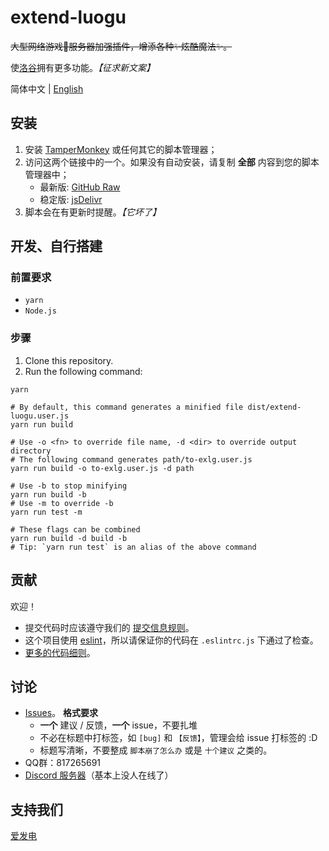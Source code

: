# extend-luogu

~~大型网络游戏👀服务器加强插件，增添各种✨炫酷魔法✨。~~

使[洛谷](https://luogu.com.cn)拥有更多功能。_【征求新文案】_

简体中文 | [English](./README.en.md)

## 安装

1. 安装 [TamperMonkey](https://www.tampermonkey.net) 或任何其它的脚本管理器；
2. 访问这两个链接中的一个。如果没有自动安装，请复制 __全部__ 内容到您的脚本管理器中；
    - 最新版: [GitHub Raw](https://github.com/extend-luogu/extend-luogu/raw/latest/dist/extend-luogu.min.user.js)
    - 稳定版: [jsDelivr](https://cdn.jsdelivr.net/gh/extend-luogu/extend-luogu/dist/extend-luogu.min.user.js)
3. 脚本会在有更新时提醒。_【它坏了】_

## 开发、自行搭建
### 前置要求
- `yarn`
- `Node.js`

### 步骤
1. Clone this repository.
2. Run the following command:

```
yarn

# By default, this command generates a minified file dist/extend-luogu.user.js
yarn run build

# Use -o <fn> to override file name, -d <dir> to override output directory
# The following command generates path/to-exlg.user.js
yarn run build -o to-exlg.user.js -d path

# Use -b to stop minifying
yarn run build -b
# Use -m to override -b
yarn run test -m

# These flags can be combined
yarn run build -d build -b
# Tip: `yarn run test` is an alias of the above command
```

## 贡献

欢迎！

- 提交代码时应该遵守我们的 [提交信息规则](https://github.com/extend-luogu/ExtendLuoguGitCommitMsgStd)。
- 这个项目使用 [eslint](https://eslint.org/)，所以请保证你的代码在 `.eslintrc.js` 下通过了检查。
- [更多的代码细则](https://github.com/orgs/extend-luogu/projects/1)。

## 讨论

- [Issues](https://github.com/extend-luogu/extend-luogu/issues)。
  **格式要求**
  - **一个** 建议 / 反馈，**一个** issue，不要扎堆
  - 不必在标题中打标签，如 `[bug]` 和 `【反馈】`，管理会给 issue 打标签的 :D
  - 标题写清晰，不要整成 `脚本崩了怎么办` 或是 `十个建议` 之类的。
- QQ群：817265691
- [Discord 服务器](https://discord.gg/mHsx9crXjv)（基本上没人在线了）

## 支持我们

[爱发电](https://afdian.net/@extend-luogu)
